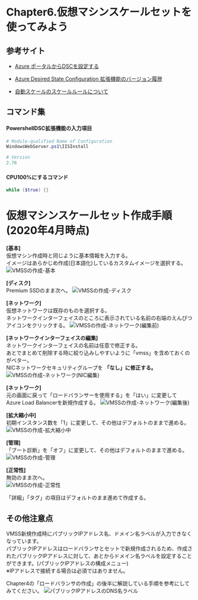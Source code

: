 # Chapter6.仮想マシンスケールセットを使ってみよう

## 参考サイト

- [Azure ポータルからDSCを設定する](https://docs.microsoft.com/ja-jp/azure/virtual-machines/extensions/dsc-overview#azure-portal-functionality)

- [Azure Desired State Configuration 拡張機能のバージョン履歴](https://docs.microsoft.com/ja-jp/powershell/dsc/getting-started/azureDscexthistory)

- [自動スケールのスケールルールについて](https://blogs.msdn.microsoft.com/jpcie/?p=1315)

## コマンド集

#### PowershellDSC拡張機能の入力項目
```powershell
# Module-qualified Name of Configuration
WindowsWebServer.ps1\IISInstall

# Version
2.76
```

#### CPU100%にするコマンド

```powershell
while ($true) {}
```

# 仮想マシンスケールセット作成手順(2020年4月時点)

**[基本]**  
仮想マシン作成時と同じように基本情報を入力する。  
イメージはあらかじめ作成(日本語化)しているカスタムイメージを選択する。
![VMSSの作成-基本](https://user-images.githubusercontent.com/22112831/80272531-80942480-8705-11ea-95b5-44254e1975e3.png)

**[ディスク]**  
Premium SSDのまま次へ。
![VMSSの作成-ディスク](https://user-images.githubusercontent.com/22112831/80272582-f5fff500-8705-11ea-8586-0836961acaff.png)

**[ネットワーク]**  
仮想ネットワークは既存のものを選択する。  
ネットワークインターフェイスのところに表示されている名前の右端のえんぴつアイコンをクリックする。
![VMSSの作成-ネットワーク(編集前)](https://user-images.githubusercontent.com/22112831/80272842-0913c480-8708-11ea-8055-41bdfc0da4ce.png)

**[ネットワークインターフェイスの編集]**  
ネットワークインターフェイスの名前は任意で修正する。  
あとでまとめて削除する時に絞り込みしやすいように「vmss」を含めておくのがベター。  
NICネットワークセキュリティグループを **「なし」に修正する。** 
![VMSSの作成-ネットワーク(NIC編集)](https://user-images.githubusercontent.com/22112831/80272852-13ce5980-8708-11ea-8883-0a8f277a80b5.png)

**[ネットワーク]**  
元の画面に戻って「ロードバランサーを使用する」を「はい」に変更して  
Azure Load Balancerを新規作成する。
![VMSSの作成-ネットワーク(編集後)](https://user-images.githubusercontent.com/22112831/80272630-22b40c80-8706-11ea-9a1d-7fb12e818884.png)

**[拡大縮小中]**  
初期インスタンス数を「1」に変更して、その他はデフォルトのままで進める。
![VMSSの作成-拡大縮小中](https://user-images.githubusercontent.com/22112831/80272883-6871d480-8708-11ea-982d-7dbae278f826.png)

**[管理]**  
「ブート診断」を「オフ」に変更して、その他はデフォルトのままで進める。
![VMSSの作成-管理](https://user-images.githubusercontent.com/22112831/80272903-99520980-8708-11ea-883a-c5faef9cb460.png)

**[正常性]**  
無効のまま次へ。  
![VMSSの作成-正常性](https://user-images.githubusercontent.com/22112831/80272922-bb4b8c00-8708-11ea-8b21-20580e5b6478.png)

「詳細」「タグ」の項目はデフォルトのまま進めて作成する。

## その他注意点

VMSS新規作成時にパブリックIPアドレス名、ドメイン名ラベルが入力できなくなっています。  
パブリックIPアドレスはロードバランサとセットで新規作成されるため、作成されたパブリックIPアドレスに対して、あとからドメイン名ラベルを設定することができます。(パブリックIPアドレスの構成メニュー)  
※IPアドレスで接続する場合は必須ではありません。


Chapter4の「ロードバランサの作成」の後半に解説している手順を参考にしてみてください。
![パブリックIPアドレスのDNS名ラベル](https://user-images.githubusercontent.com/22112831/80273120-8b9d8380-870a-11ea-89a6-a4f5d455b1a8.png)
